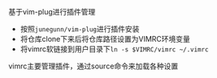 基于vim-plug进行插件管理

+ 按照`junegunn/vim-plug`进行插件安装
+ 将仓库clone下来后将仓库路径设置为VIMRC环境变量
+ 将vimrc软链接到用户目录下`ln -s $VIMRC/vimrc ~/.vimrc`

vimrc主要管理插件，通过source命令来加载各种设置
